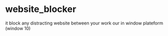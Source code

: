 # website_blocker
it block any distracting website between your work our in window plateform (window 10)
